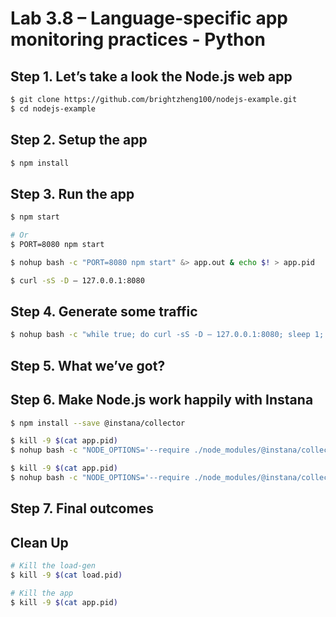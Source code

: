 # Lab 3.8 – Language-specific app monitoring practices - Python

## Step 1. Let’s take a look the Node.js web app

```sh
$ git clone https://github.com/brightzheng100/nodejs-example.git
$ cd nodejs-example
```

## Step 2. Setup the app

```sh
$ npm install
```

## Step 3. Run the app

```sh
$ npm start

# Or
$ PORT=8080 npm start
```

```sh
$ nohup bash -c "PORT=8080 npm start" &> app.out & echo $! > app.pid
```

```sh
$ curl -sS -D – 127.0.0.1:8080
```

## Step 4. Generate some traffic

```sh
$ nohup bash -c "while true; do curl -sS -D – 127.0.0.1:8080; sleep 1; done;" &> load.out & echo $! > load.pid
```

## Step 5. What we’ve got?

## Step 6. Make Node.js work happily with Instana

```sh
$ npm install --save @instana/collector
```

```sh
$ kill -9 $(cat app.pid)
$ nohup bash -c "NODE_OPTIONS='--require ./node_modules/@instana/collector/src/immediate' PORT=8080 npm start" &> app.out & echo $! > app.pid
```

```sh
$ kill -9 $(cat app.pid)
$ nohup bash -c "NODE_OPTIONS='--require ./node_modules/@instana/collector/src/immediate' INSTANA_SERVICE_NAME=my-cool-nodejs-app INSTANA_DEBUG=true PORT=8080 npm start" &> app.out & echo $! > app.pid
```

## Step 7. Final outcomes

## Clean Up

```sh
# Kill the load-gen
$ kill -9 $(cat load.pid)

# Kill the app
$ kill -9 $(cat app.pid)
```

